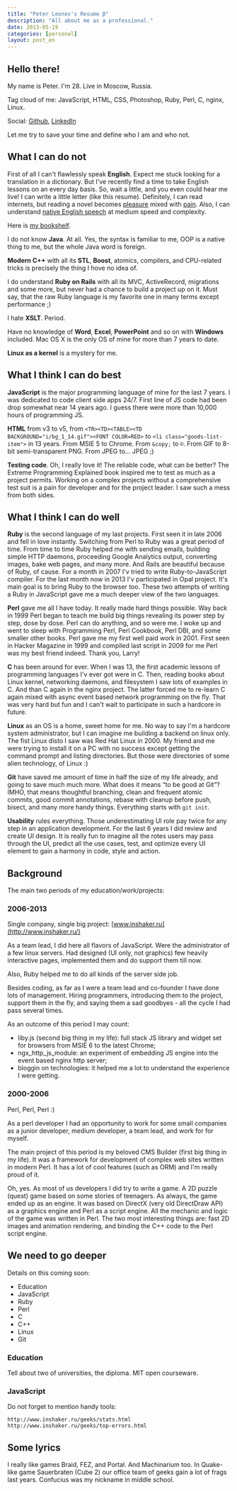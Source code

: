 ```yaml
---
title: "Peter Leonov's Resume β"
description: "All about me as a professional."
date: 2013-05-19
categories: [personal]
layout: post_en
---
```


## Hello there!
My name is Peter. I'm 28. Live in Moscow, Russia.

Tag cloud of me: JavaScript, HTML, CSS, Photoshop, Ruby, Perl, C, nginx, Linux.

Social: [Github](https://github.com/kung-fu-tzu), [LinkedIn](http://www.linkedin.com/profile/view?id=209349898)

Let me try to save your time and define who I am and who not.

## What I can do not

First of all I can't flawlessly speak **English**. Expect me stuck looking for a translation in a dictionary. But I've recently find a time to take English lessons on an every day basis. So, wait a little, and you even could hear me live! I can write a little letter (like this resume). Definitely, I can read internets, but reading a novel becomes [pleasure](http://en.wikipedia.org/wiki/Winnie-the-Pooh) mixed with [pain](http://en.wikipedia.org/wiki/Dracula). Also, I can understand [native English speech](http://www.youtube.com/user/1veritasium) at medium speed and complexity.

Here is [my bookshelf](http://www.shelfari.com/peter_leonov).

I do not know **Java**. At all. Yes, the syntax is familiar to me, OOP is a native thing to me, but the whole Java word is foreign.

**Modern C++** with all its **STL**, **Boost**, atomics, compilers, and CPU-related tricks is precisely the thing I hove no idea of.

I do understand **Ruby on Rails** with all its MVC, ActiveRecord, migrations and some more, but never had a chance to build a project up on it. Must say, that the raw Ruby language is my favorite one in many terms except performance ;)

I hate **XSLT**. Period.

Have no knowledge of **Word**, **Excel**, **PowerPoint** and so on with **Windows** included. Mac OS X is the only OS of mine for more than 7 years to date.

**Linux as a kernel** is a mystery for me.



## What I think I can do best

**JavaScript** is the major programming language of mine for the last 7 years. I was dedicated to code client side apps 24/7. First line of JS code had been drop somewhat near 14 years ago. I guess there were more than 10,000 hours of programming JS.

**HTML** from v3 to v5, from `<TR><TD><TABLE><TD BACKGROUND="i/bg_1_14.gif"><FONT COLOR=RED>` to `<li class="goods-list-item">` in 13 years. From MSIE 5 to Chrome. From `&copy;` to `©`. From GIF to 8-bit semi-transparent PNG. From JPEG to… JPEG ;)

**Testing code**. Oh, I really love it! The reliable code, what can be better? The Extreme Programming Explained book inspired me to test as much as a project permits. Working on a complex projects without a comprehensive test suit is a pain for developer and for the project leader. I saw such a mess from both sides.



## What I think I can do well

**Ruby** is the second language of my last projects. First seen it in late 2006 and fell in love instantly. Switching from Perl to Ruby was a great period of time. From time to time Ruby helped me with sending emails, building simple HTTP daemons, proceeding Google Analytics output, converting images, bake web pages, and many more. And Rails are beautiful because of Ruby, of cause. For a month in 2007 I'v tried to write Ruby-to-JavaScript compiler. For the last month now in 2013 I'v participated in Opal project. It's main goal is to bring Ruby to the browser too. These two attempts of writing a Ruby in JavaScript gave me a much deeper view of the two languages.

**Perl** gave me all I have today. It really made hard things possible. Way back in 1999 Perl began to teach me build big things revealing its power step by step, dose by dose. Perl can do anything, and so were me. I woke up and went to sleep with Programming Perl, Perl Cookbook, Perl DBI, and some smaller other books. Perl gave me my first well paid work in 2001. First seen in Hacker Magazine in 1999 and compiled last script in 2009 for me Perl was my best friend indeed. Thank you, Larry!

**C** has been around for ever. When I was 13, the first academic lessons of programming languages I'v ever got were in C. Then, reading books about Linux kernel, networking daemons, and filesystem I saw lots of examples in C. And than C again in the nginx project. The latter forced me to re-learn C again mixed with async event based network programming on the fly. That was very hard but fun and I can't wait to participate in such a hardcore in future.

**Linux** as an OS is a home, sweet home for me. No way to say I'm a hardcore system administrator, but I can imagine me building a backend on linux only. The fist Linux disto I saw was Red Hat Linux in 2000. My friend and me were trying to install it on a PC with no success except getting the command prompt and listing directories. But those were directories of some alien technology, of Linux :)

**Git** have saved me amount of time in half the size of my life already, and going to save much much more. What does it means “to be good at Git”? IMHO, that means thoughtful branching, clean and frequent atomic commits, good commit annotations, rebase with cleanup before push, bisect, and many more handy things. Everything starts with `git init`.

**Usability** rules everything. Those underestimating UI role pay twice for any step in an application development. For the last 6 years I did review and create UI design. It is really fun to imagine all the rotes users may pass through the UI, predict all the use cases, test, and optimize every UI element to gain a harmony in code, style and action.



## Background

The main two periods of my education/work/projects:

### 2006-2013

Single company, single big project: [www.inshaker.ru](http://www.inshaker.ru/)

As a team lead, I did here all flavors of JavaScript. Were the administrator of a few linux servers. Had designed (UI only, not graphics) few heavily interactive pages, implemented them and do support them till now.

Also, Ruby helped me to do all kinds of the server side job.

Besides coding, as far as I were a team lead and co-founder I have done lots of management. Hiring programmers, introducing them to the project, support them in the fly, and saying them a sad goodbyes - all the cycle I had pass several times.

As an outcome of this period I may count:

 - liby.js (second big thing in my life): full stack JS library and widget set for browsers from MSIE 6 to the latest Chrome;
 - ngx_http_js_module: an experiment of embedding JS engine into the event based nginx http server;
 - bloggin on technologies: it helped me a lot to understand the experience I were getting.

### 2000-2006

Perl, Perl, Perl :)

As a perl developer I had an opportunity to work for some small companies as a junior developer, medium developer, a team lead, and work for for myself.

The main project of this period is my beloved CMS Builder (first big thing in my life). It was a framework for development of complex web sites written in modern Perl. It has a lot of cool features (such as ORM) and I'm really proud of it.

Oh, yes. As most of us developers I did try to write a game. A 2D puzzle (quest) game based on some stories of teenagers. As always, the game ended up as an engine. It was based on DirectX (very old DirectDraw API) as a graphics engine and Perl as a script engine. All the mechanic and logic of the game was written in Perl. The two most interesting things are: fast 2D images and animation rendering, and binding the C++ code to the Perl script engine.


## We need to go deeper

Details on this coming soon:

* Education
* JavaScript
* Ruby
* Perl
* C
* C++
* Linux
* Git


### Education

Tell about two of universities, the diploma. MIT open courseware.


### JavaScript

Do not forget to mention handy tools:

    http://www.inshaker.ru/geeks/stats.html
    http://www.inshaker.ru/geeks/top-errors.html


## Some lyrics

I really like games Braid, FEZ, and Portal. And Machinarium too.
In Quake-like game Sauerbraten (Cube 2) our office team of geeks gain a lot of frags last years.
Confucius was my nickname in middle school.
